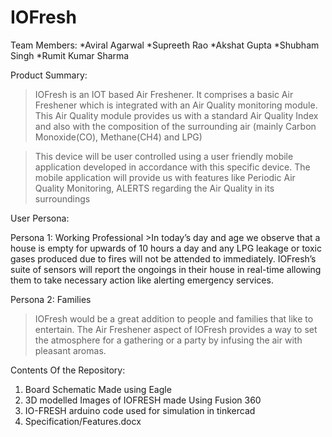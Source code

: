 # IOFresh
Team Members:
*Aviral Agarwal
*Supreeth Rao
*Akshat Gupta
*Shubham Singh
*Rumit Kumar Sharma

Product Summary:

   >IOFresh is an IOT based Air Freshener. It comprises a basic Air Freshener which is integrated with an Air Quality monitoring module. This Air Quality module provides us with a     standard Air Quality Index and also with the composition of the surrounding air (mainly Carbon Monoxide(CO), Methane(CH4) and LPG) 

   >This device will be user controlled using a user friendly mobile application developed in accordance with this specific device. The mobile application will provide us with         features like Periodic Air Quality Monitoring, ALERTS regarding the Air Quality in its surroundings

User Persona:

Persona 1: Working Professional
    >In today’s day and age we observe that a house is empty for upwards of 10 hours a day and any LPG leakage or toxic gases produced due to fires will not be attended to              immediately. IOFresh’s suite of sensors will report the ongoings in their house in real-time allowing them to take necessary action like alerting emergency services.

Persona 2: Families   
   >IOFresh would be a great addition to people and families that like to entertain. The Air Freshener aspect of IOFresh provides a way to set the atmosphere for a gathering or a     party by infusing the air with pleasant aromas. 

Contents Of the Repository:
   1) Board Schematic Made using Eagle
   2) 3D modelled Images of IOFRESH made Using Fusion 360
   3) IO-FRESH arduino code used for simulation in tinkercad
   4) Specification/Features.docx
